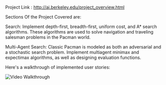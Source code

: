 Project Link : http://ai.berkeley.edu/project_overview.html

Sections Of the Project Covered are:

Search: Implement depth-first, breadth-first, uniform cost, and A* search algorithms. These algorithms are used to solve navigation and traveling salesman problems in the Pacman world.

Multi-Agent Search: Classic Pacman is modeled as both an adversarial and a stochastic search problem. Implement multiagent minimax and expectimax algorithms, as well as designing evaluation functions.

Here's a walkthrough of implemented user stories:

<img src='PacManGame.gif' title='Video Walkthrough' width='' alt='Video Walkthrough' />

